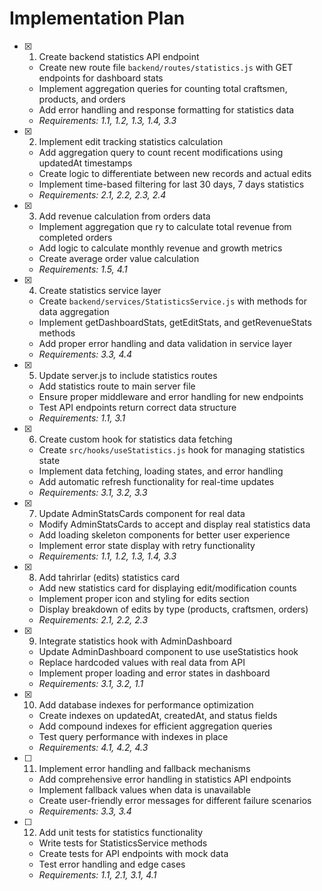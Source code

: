 # Implementation Plan

- [x] 1. Create backend statistics API endpoint


  - Create new route file `backend/routes/statistics.js` with GET endpoints for dashboard stats
  - Implement aggregation queries for counting total craftsmen, products, and orders
  - Add error handling and response formatting for statistics data
  - _Requirements: 1.1, 1.2, 1.3, 1.4, 3.3_

- [x] 2. Implement edit tracking statistics calculation


  - Add aggregation query to count recent modifications using updatedAt timestamps
  - Create logic to differentiate between new records and actual edits
  - Implement time-based filtering for last 30 days, 7 days statistics
  - _Requirements: 2.1, 2.2, 2.3, 2.4_

- [x] 3. Add revenue calculation from orders data


  - Implement aggregation que
  ry to calculate total revenue from completed orders
  - Add logic to calculate monthly revenue and growth metrics
  - Create average order value calculation
  - _Requirements: 1.5, 4.1_

- [x] 4. Create statistics service layer


  - Create `backend/services/StatisticsService.js` with methods for data aggregation
  - Implement getDashboardStats, getEditStats, and getRevenueStats methods
  - Add proper error handling and data validation in service layer
  - _Requirements: 3.3, 4.4_

- [x] 5. Update server.js to include statistics routes

  - Add statistics route to main server file
  - Ensure proper middleware and error handling for new endpoints
  - Test API endpoints return correct data structure
  - _Requirements: 1.1, 3.1_

- [x] 6. Create custom hook for statistics data fetching


  - Create `src/hooks/useStatistics.js` hook for managing statistics state
  - Implement data fetching, loading states, and error handling
  - Add automatic refresh functionality for real-time updates
  - _Requirements: 3.1, 3.2, 3.3_

- [x] 7. Update AdminStatsCards component for real data


  - Modify AdminStatsCards to accept and display real statistics data
  - Add loading skeleton components for better user experience
  - Implement error state display with retry functionality
  - _Requirements: 1.1, 1.2, 1.3, 1.4, 3.3_

- [x] 8. Add tahrirlar (edits) statistics card


  - Add new statistics card for displaying edit/modification counts
  - Implement proper icon and styling for edits section
  - Display breakdown of edits by type (products, craftsmen, orders)
  - _Requirements: 2.1, 2.2, 2.3_

- [x] 9. Integrate statistics hook with AdminDashboard


  - Update AdminDashboard component to use useStatistics hook
  - Replace hardcoded values with real data from API
  - Implement proper loading and error states in dashboard
  - _Requirements: 3.1, 3.2, 1.1_

- [x] 10. Add database indexes for performance optimization


  - Create indexes on updatedAt, createdAt, and status fields
  - Add compound indexes for efficient aggregation queries
  - Test query performance with indexes in place
  - _Requirements: 4.1, 4.2, 4.3_

- [ ] 11. Implement error handling and fallback mechanisms




  - Add comprehensive error handling in statistics API endpoints
  - Implement fallback values when data is unavailable
  - Create user-friendly error messages for different failure scenarios
  - _Requirements: 3.3, 3.4_

- [ ] 12. Add unit tests for statistics functionality
  - Write tests for StatisticsService methods
  - Create tests for API endpoints with mock data
  - Test error handling and edge cases
  - _Requirements: 1.1, 2.1, 3.1, 4.1_